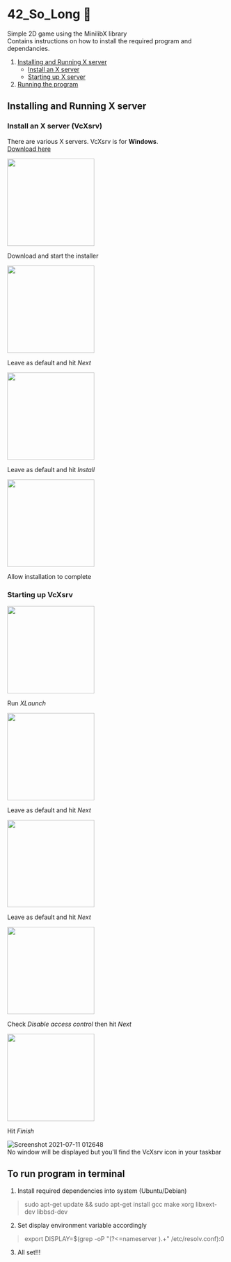# 42_So_Long  🦖
Simple 2D game using the MinilibX library  
Contains instructions on how to install the required program and dependancies.
1. [Installing and Running X server](#install&runXsrv)
   - [Install an X server](#installXsrv)
   - [Starting up X server](#startXsrv)
2. [Running the program](#runProgram)
 
<a name="install&runXsrv"></a>
## Installing and Running X server
<a name="installXsrv"></a>
### Install an X server (VcXsrv)
There are various X servers. VcXsrv is for **Windows**.  
[Download here](https://sourceforge.net/projects/vcxsrv/)

<div>
  <img src="https://user-images.githubusercontent.com/75291303/125171009-7532f900-e1e4-11eb-9ad4-ede60287d477.png" height="200"/>
  <p>Download and start the installer</p>
</div>
 <div>
  <img src="https://user-images.githubusercontent.com/75291303/125171057-bb885800-e1e4-11eb-87f4-dff1a2de1eac.png" height="200"/>
  <p>Leave as default and hit <i>Next</i></p>
</div>
<div>
  <img src="https://user-images.githubusercontent.com/75291303/125171089-df4b9e00-e1e4-11eb-8e75-9a512daa3b0c.png" height="200"/>
  <p>Leave as default and hit <i>Install</i></p>
</div>
<div>
  <img src="https://user-images.githubusercontent.com/75291303/125171126-1752e100-e1e5-11eb-8717-ce5ffb60aa78.png" height="200"/>
  <p>Allow installation to complete</p>
</div>

<a name="startXsrv"></a>
### Starting up VcXsrv
<div>
  <img src="https://user-images.githubusercontent.com/75291303/125172663-7ddbfd00-e1ed-11eb-932c-0f9bb86c2a21.png" height="200"/>
  <p>Run <i>XLaunch</i></p>
</div>
<div>
  <img src="https://user-images.githubusercontent.com/75291303/125171617-ba0c5f00-e1e7-11eb-9ca1-2a6e97c8594a.jpg" height="200"/>
  <p>Leave as default and hit <i>Next</i></p>
</div>
<div>
  <img src="https://user-images.githubusercontent.com/75291303/125171673-f3dd6580-e1e7-11eb-907a-c81d62f11073.png" height="200"/>
  <p>Leave as default and hit <i>Next</i></p>
</div>
<div>
  <img src="https://user-images.githubusercontent.com/75291303/125171752-68180900-e1e8-11eb-9c40-b9d6a16b6042.png" height="200"/>
  <p>Check <i>Disable access control</i> then hit <i>Next</i></p>
</div>
<div>
  <img src="https://user-images.githubusercontent.com/75291303/125171780-90a00300-e1e8-11eb-8ad8-f1950ab4c637.png" height="200"/>
  <p>Hit <i>Finish</i></p>
</div>

![Screenshot 2021-07-11 012648](https://user-images.githubusercontent.com/75291303/125171516-3a7e9000-e1e7-11eb-8353-099ecfa6fc13.png)  
No window will be displayed but you'll find the VcXsrv icon in your taskbar


<a name="runProgram"></a>
## To run program in terminal
1. Install required dependencies into system (Ubuntu/Debian)
> sudo apt-get update && sudo apt-get install gcc make xorg libxext-dev libbsd-dev
2. Set display environment variable accordingly
> export DISPLAY=$(grep -oP "(?<=nameserver ).+" /etc/resolv.conf):0
3. All set!!!
